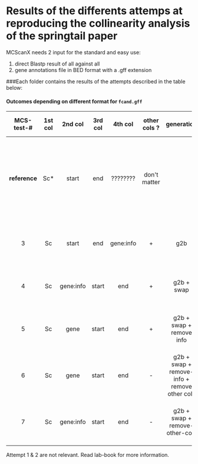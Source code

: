 # Results of the differents attemps at reproducing the collinearity analysis of the springtail paper

MCScanX needs 2 input for the standard and easy use:

1. direct Blastp result of all against all
2. gene annotations file in BED format with a .gff extension

###Each folder contains the results of the attempts described in the table below:


#### Outcomes depending on different format for `fcand.gff`

| MCS-test-# | 1st col | 2nd col | 3rd col | 4th col  | other cols ? | generation | # of alignments | # of collinear genes | # of all genes | comments |
|:-------------:|:-------:|:---------:|:-------:|:---------:|:------------:|:--------------------------------------------:|:---------------:|:--------------------:|:--------------:|:-----------------------------------------------------------------------------------------:|
| **reference** | Sc* | start | end | ???????? | don't matter |  | **55 ?** | **883** | **27'594 ?** | -assuming that # of alignments refers to syntenic blocs -assuming the number of all genes |
| 3 | Sc | start | end | gene:info | + | g2b | 0 | 0 | 224917 | does not work, but generates 162 empty html files |
| 4 | Sc | gene:info | start | end | + | g2b + swap | 14 | 207 | 314090 | works: the program needs a gff file in that order |
| 5 | Sc | gene | start | end | + | g2b + swap + remove info | 32 | 609 | 57468 | contains lots of duplicates, thus the loss in # of all genes |
| 6 | Sc | gene | start | end | - | g2b + swap + remove-info + remove other cols | 32 | 609 | 57468 | no difference to #5: other cols don't matter |
| 7 | Sc | gene:info | start | end | - | g2b + swap + remove-other-cols | 14 | 207 | 314090 | no difference to #4: other cols don't matter |

Attempt 1 & 2 are not relevant. Read lab-book for more information.